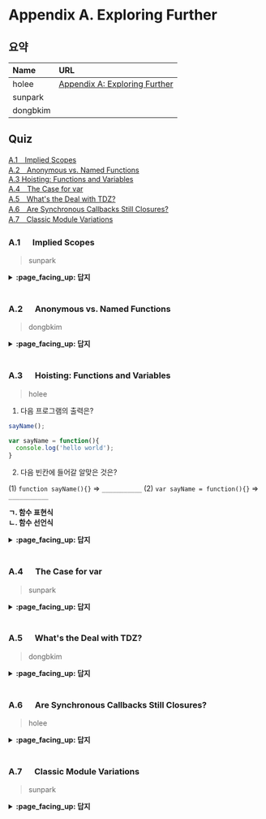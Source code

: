 # Appendix A. Exploring Further

## 요약
| Name | URL |
|:---|:---|
| holee | [Appendix A: Exploring Further](https://github.com/hochan222/Everything-in-JavaScript/wiki/Appendix-A:-Exploring-Further_) |
| sunpark |  |
| dongbkim |  |

## Quiz
[A.1　Implied Scopes](#A1---Implied-Scopes)<br>
[A.2　Anonymous vs. Named Functions](#A2---Anonymous-vs-Named-Functions)<br>
[A.3  Hoisting: Functions and Variables](#A3---Hoisting-Functions-and-Variables)<br>
[A.4　The Case for var](#A4---The-Case-for-var)<br>
[A.5　What's the Deal with TDZ?](#A5---Whats-the-Deal-with-TDZ)<br>
[A.6　Are Synchronous Callbacks Still Closures?](#A6---Are-Synchronous-Callbacks-Still-Closures)<br>
[A.7　Classic Module Variations](#A7---Classic-Module-Variations)<br>

### A.1 　  Implied Scopes

> sunpark

<details>
<summary> <b> :page_facing_up: 답지 </b>  </summary>
<div markdown="1">



</div>
</details>
<br>

### A.2 　  Anonymous vs. Named Functions

> dongbkim

<details>
<summary> <b> :page_facing_up: 답지 </b>  </summary>
<div markdown="1">



</div>
</details>
<br>

### A.3 　  Hoisting: Functions and Variables

> holee

1. 다음 프로그램의 출력은?

```js
sayName();

var sayName = function(){
  console.log('hello world');
}
```

2. 다음 빈칸에 들어갈 알맞은 것은?

(1) ```function sayName(){}``` => ```___________```
(2) ```var sayName = function(){}``` => ```___________```

**ㄱ. 함수 표현식**  
**ㄴ. 함수 선언식**  

<details>
<summary> <b> :page_facing_up: 답지 </b>  </summary>
<div markdown="1">

1. 다음 프로그램의 출력은?

```js
sayName();

var sayName = function(){
  console.log('hello world');
}
```

> Uncaught TypeError: sayName is not a function at <anonymous>:1:1
> '선언과 할당'의 분리가 발생하기 때문이다.

2. 다음 빈칸에 들어갈 알맞은 것은?

(1) ```function sayName(){}``` => ```함수 선언식```
(2) ```var sayName = function(){}``` => ```함수 표현식```

</div>
</details>
<br>

### A.4 　  The Case for var

> sunpark

<details>
<summary> <b> :page_facing_up: 답지 </b>  </summary>
<div markdown="1">



</div>
</details>
<br>

### A.5 　  What's the Deal with TDZ?

> dongbkim

<details>
<summary> <b> :page_facing_up: 답지 </b>  </summary>
<div markdown="1">



</div>
</details>
<br>

### A.6 　  Are Synchronous Callbacks Still Closures?

> holee

<details>
<summary> <b> :page_facing_up: 답지 </b>  </summary>
<div markdown="1">



</div>
</details>
<br>

### A.7 　  Classic Module Variations

> sunpark

<details>
<summary> <b> :page_facing_up: 답지 </b>  </summary>
<div markdown="1">



</div>
</details>
<br>
